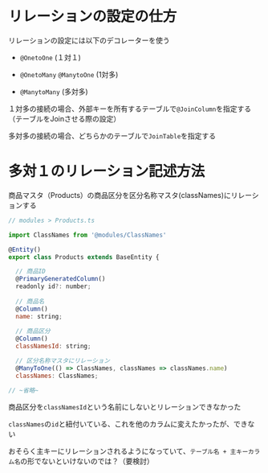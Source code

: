 # リレーションの設定の仕方

リレーションの設定には以下のデコレーターを使う

- `@OnetoOne` (１対１)

- `@OnetoMany` `@ManytoOne` (1対多)

- `@ManytoMany` (多対多)

１対多の接続の場合、外部キーを所有するテーブルで`@JoinColumn`を指定する（テーブルをJoinさせる際の設定）

多対多の接続の場合、どちらかのテーブルで`JoinTable`を指定する

# 多対１のリレーション記述方法

商品マスタ（Products）の商品区分を区分名称マスタ(classNames)にリレーションする

```js
// modules > Products.ts

import ClassNames from '@modules/ClassNames'

@Entity()
export class Products extends BaseEntity {

  // 商品ID
  @PrimaryGeneratedColumn()
  readonly id?: number;
  
  // 商品名
  @Column()
  name: string;
  
  // 商品区分
  @Column()
  classNamesId: string;

  // 区分名称マスタにリレーション
  @ManyToOne(() => ClassNames, classNames => classNames.name)
  classNames: ClassNames;

// ~省略~
```

商品区分を`classNamesId`という名前にしないとリレーションできなかった

`classNames`の`id`と紐付いている、これを他のカラムに変えたかったが、できない

おそらく主キーにリレーションされるようになっていて、`テーブル名 + 主キーカラム名`の形でないといけないのでは？（要検討）
